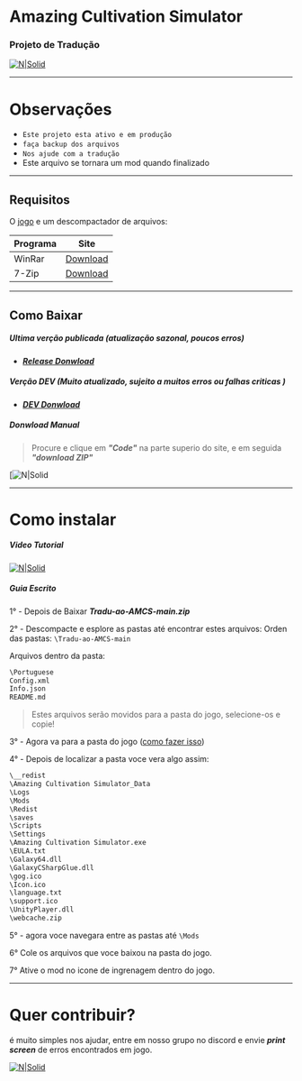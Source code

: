 #  Amazing Cultivation Simulator
### Projeto de Tradução

[![N|Solid](https://img.icons8.com/color/200/brazil.png)](https://github.com/IzanagiK/Tradu-ao-AMCS)

------------------------------------------

# Observações

- `Este projeto esta ativo e em produção`
- `faça backup dos arquivos`
- `Nos ajude com a tradução`
- Este arquivo se tornara um mod quando finalizado


- ----------------------------------------
## Requisitos 
O [jogo](https://store.steampowered.com/app/955900/Amazing_Cultivation_Simulator/) e um descompactador de arquivos:

| Programa | Site |
| ------ | ------ |
| WinRar | [Download](https://www.win-rar.com/download.html?&L=9) |
| 7-Zip | [Download](https://www.7-zip.org/download.html) |
---
## Como Baixar

##### Ultima verção publicada (atualização sazonal, poucos erros)
-  [***Release Donwload***](https://github.com/IzanagiK/Tradu-ao-AMCS/archive/refs/heads/main.zip)

##### Verção DEV (Muito atualizado, sujeito a muitos erros ou falhas criticas )
-  [***DEV Donwload***](https://github.com/IzanagiK/Tradu-ao-AMCS/archive/refs/heads/updatebranch.zip)

##### Donwload Manual

> Procure e clique em ***"Code"*** na parte superio do site, e em seguida ***"download ZIP"***

[![N|Solid](https://camo.githubusercontent.com/463e423ed811bb718d52ab3eaf823f95cfc43b9353a45e8aa887b00fd45c54ee/68747470733a2f2f692e696d6775722e636f6d2f4e4d57487763472e706e67)



--------------------------

# Como instalar 

##### Video Tutorial
[![N|Solid](https://cdn-icons-png.flaticon.com/128/400/400425.png)](https://www.youtube.com/watch?v=8mLCLOtJAjc)

##### Guia Escrito

1° - Depois de Baixar ***Tradu-ao-AMCS-main.zip***

2° - Descompacte e esplore as pastas até encontrar estes arquivos:
Orden das pastas: `\Tradu-ao-AMCS-main`

Arquivos dentro da pasta:
```sh
\Portuguese
Config.xml
Info.json
README.md
```
> Estes arquivos serão movidos para a pasta do jogo, selecione-os e copie!

3° - Agora va para a pasta do jogo ([como fazer isso](https://www.youtube.com/watch?v=L_OiijviEyM))

4° - Depois de localizar a pasta voce vera algo assim:

```sh
\__redist
\Amazing Cultivation Simulator_Data
\Logs
\Mods
\Redist
\saves
\Scripts
\Settings
\Amazing Cultivation Simulator.exe
\EULA.txt
\Galaxy64.dll
\GalaxyCSharpGlue.dll
\gog.ico
\Icon.ico
\language.txt
\support.ico
\UnityPlayer.dll
\webcache.zip
```
5° - agora voce navegara entre as pastas até `\Mods`

6° Cole os arquivos que voce baixou na pasta do jogo.

7° Ative o mod no icone de ingrenagem dentro do jogo.

-----------------------
# Quer contribuir?

é muito simples nos ajudar, entre em nosso grupo no discord e envie ***print screen*** de erros encontrados em jogo.

[![N|Solid](https://img.icons8.com/clouds/200/discord-new-logo.png)](https://discord.gg/DmXEkbBcg6)

   [dill]: <https://github.com/joemccann/dillinger>
   [git-repo-url]: <https://github.com/joemccann/dillinger.git>
   [john gruber]: <http://daringfireball.net>
   [df1]: <http://daringfireball.net/projects/markdown/>
   [markdown-it]: <https://github.com/markdown-it/markdown-it>
   [Ace Editor]: <http://ace.ajax.org>
   [node.js]: <http://nodejs.org>
   [Twitter Bootstrap]: <http://twitter.github.com/bootstrap/>
   [jQuery]: <http://jquery.com>
   [@tjholowaychuk]: <http://twitter.com/tjholowaychuk>
   [express]: <http://expressjs.com>
   [AngularJS]: <http://angularjs.org>
   [Gulp]: <http://gulpjs.com>

   [PlDb]: <https://github.com/joemccann/dillinger/tree/master/plugins/dropbox/README.md>
   [PlGh]: <https://github.com/joemccann/dillinger/tree/master/plugins/github/README.md>
   [PlGd]: <https://github.com/joemccann/dillinger/tree/master/plugins/googledrive/README.md>
   [PlOd]: <https://github.com/joemccann/dillinger/tree/master/plugins/onedrive/README.md>
   [PlMe]: <https://github.com/joemccann/dillinger/tree/master/plugins/medium/README.md>
   [PlGa]: <https://github.com/RahulHP/dillinger/blob/master/plugins/googleanalytics/README.md>